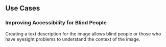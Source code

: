 ## Use Cases

### Improving Accessibility for Blind People

Creating a text description for the image allows blind people or those who have eyesight problems to understand the context of the image.